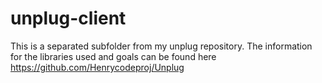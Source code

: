 ﻿# unplug-client

This is a separated subfolder from my unplug repository. The information for the libraries used and goals can be found here https://github.com/Henrycodeproj/Unplug

